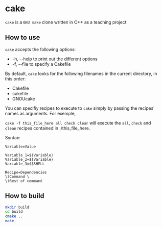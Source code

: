 # cake

`cake` is a `GNU make` clone written in C++ as a teaching project


## How to use

`cake` accepts the following options:

- -h, --help to print out the different options
- -f, --file to specify a Cakefile

By default, `cake` looks for the following filenames in the current directory, in this order:

- Cakefile
- cakefile
- GNOUcake

You can specifiy recipes to execute to `cake` simply by passing the recipes' names as arguments. For exemple,

`cake -f this_file_here all check clean` will execute the `all`, `check` and `clean` recipes contained in ./this_file_here.

Syntax:

```make
Variable=Value

Variable_1=$(Variable)
Variable_2=${Variable}
Variable_3=$$SHELL

Recipe=Dependencies
\tCommand \
\tRest of command
```

## How to build

```sh
mkdir build
cd build
cmake ..
make
```
